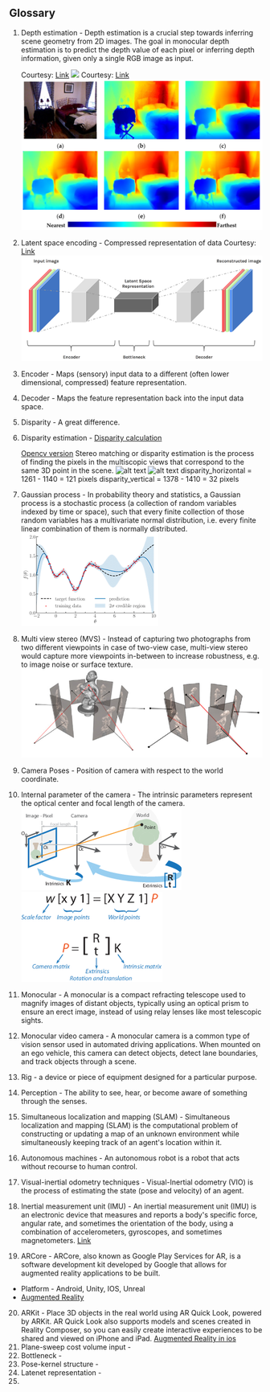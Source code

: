 ## Glossary

1. Depth estimation - Depth estimation is a crucial step towards inferring scene geometry from 2D images. The goal in monocular depth estimation is to predict the depth value of each pixel or inferring depth information, given only a single RGB image as input.
   
   Courtesy: [Link](https://www.google.com/url?sa=i&url=https%3A%2F%2Fwww.mdpi.com%2F1424-8220%2F21%2F1%2F54&psig=AOvVaw1Z_IIELQkBeOsCJuiD2j8k&ust=1643441741590000&source=images&cd=vfe&ved=0CAwQjhxqFwoTCODUq_Wt0_UCFQAAAAAdAAAAABAO) 
   ![](Pictures/depth_estimation.gif)
   Courtesy: [Link](https://www.google.com/url?sa=i&url=https%3A%2F%2Ftowardsdatascience.com%2Fself-supervised-depth-estimation-breaking-down-the-ideas-f212e4f05ffa&psig=AOvVaw3va8tQsBacFhanuNSUk6Dk&ust=1643439567895000&source=images&cd=vfe&ved=0CAwQjhxqFwoTCPC8ueql0_UCFQAAAAAdAAAAABA2)
   ![alt text](Pictures/depth.png)
2. Latent space encoding - Compressed representation of data
   Courtesy: [Link](https://miro.medium.com/max/700/0*kHJ_LsPi-jz_CreZ.png)
   ![alt text](Pictures/latent.png)
3. Encoder - Maps (sensory) input data to a different (often lower dimensional, compressed) feature representation.
4. Decoder - Maps the feature representation back into the input data space.
5. Disparity - A great difference.
6. Disparity estimation -
   [Disparity calculation](https://robotacademy.net.au/lesson/computing-disparity/)

   [Opencv version](https://opencv24-python-tutorials.readthedocs.io/en/latest/py_tutorials/py_calib3d/py_depthmap/py_depthmap.html)
   Stereo matching or disparity estimation is the process of finding the pixels in the multiscopic views that correspond to the same 3D point in the scene.
   ![alt text](Pictures/img1.png)
   ![alt text](Pictures/img2.png)
   disparity_horizontal = 1261 - 1140 = 121 pixels 
   disparity_vertical =  1378 - 1410 = 32 pixels
7. Gaussian process - In probability theory and statistics, a Gaussian process is a stochastic process (a collection of random variables indexed by time or space), such that every finite collection of those random variables has a multivariate normal distribution, i.e. every finite linear combination of them is normally distributed.
   ![alt text](Pictures/gaussian.png)
8. Multi view stereo (MVS) - Instead of capturing two photographs from two different viewpoints in case of two-view case, multi-view stereo would capture more viewpoints in-between to increase robustness, e.g. to image noise or surface texture.
   ![alt text](Pictures/MVS.png)
9. Camera Poses - Position of camera with respect to the world coordinate.
10. Internal parameter of the camera - The intrinsic parameters represent the optical center and focal length of the camera.
    ![alt text](Pictures/calibration_cameramodel_coords.png)
    ![alt text](Pictures/camera_matrix.png)
11. Monocular - A monocular is a compact refracting telescope used to magnify images of distant objects, typically using an optical prism to ensure an erect image, instead of using relay lenses like most telescopic sights.
12. Monocular video camera - A monocular camera is a common type of vision sensor used in automated driving applications. When mounted on an ego vehicle, this camera can detect objects, detect lane boundaries, and track objects through a scene.
13. Rig - a device or piece of equipment designed for a particular purpose.
14. Perception - The ability to see, hear, or become aware of something through the senses.
15. Simultaneous localization and mapping (SLAM) - Simultaneous localization and mapping (SLAM) is the computational problem of constructing or updating a map of an unknown environment while simultaneously keeping track of an agent's location within it.
16. Autonomous machines - An autonomous robot is a robot that acts without recourse to human control.
17. Visual-inertial odometry techniques - Visual-Inertial odometry (VIO) is the process of estimating the state (pose and velocity) of an agent.
18. Inertial measurement unit (IMU) - An inertial measurement unit (IMU) is an electronic device that measures and reports a body's specific force, angular rate, and sometimes the orientation of the body, using a combination of accelerometers, gyroscopes, and sometimes magnetometers.
    [Link](https://www.sparkfun.com/products/13284)
19. ARCore - ARCore, also known as Google Play Services for AR, is a software development kit developed by Google that allows for augmented reality applications to be built.
- Platform - Android, Unity, IOS, Unreal
- 
  [Augmented Reality](https://developers.google.com/ar)
20. ARKit - Place 3D objects in the real world using AR Quick Look, powered by ARKit. AR Quick Look also supports models and scenes created in Reality Composer, so you can easily create interactive experiences to be shared and viewed on iPhone and iPad.
    [Augmented Reality in ios](https://developer.apple.com/augmented-reality/)
21. Plane-sweep cost volume input - 
22. Bottleneck - 
23. Pose-kernel structure - 
24. Latenet representation - 
25. 

